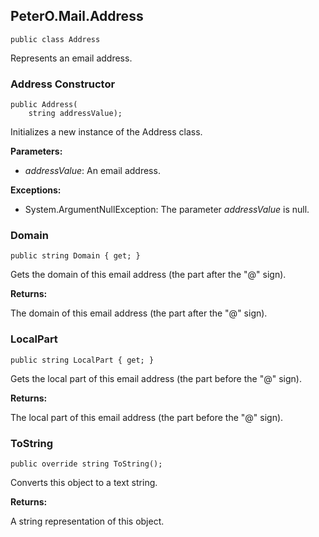 ## PeterO.Mail.Address

    public class Address

Represents an email address.

### Address Constructor

    public Address(
        string addressValue);

Initializes a new instance of the Address class.

<b>Parameters:</b>

 * <i>addressValue</i>: An email address.

<b>Exceptions:</b>

 * System.ArgumentNullException:
The parameter  <i>addressValue</i>
 is null.

### Domain

    public string Domain { get; }

Gets the domain of this email address (the part after the "@" sign).

<b>Returns:</b>

The domain of this email address (the part after the "@" sign).

### LocalPart

    public string LocalPart { get; }

Gets the local part of this email address (the part before the "@" sign).

<b>Returns:</b>

The local part of this email address (the part before the "@" sign).

### ToString

    public override string ToString();

Converts this object to a text string.

<b>Returns:</b>

A string representation of this object.
